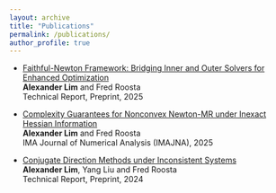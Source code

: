 ```yaml
---
layout: archive
title: "Publications"
permalink: /publications/
author_profile: true
---
```


* [Faithful-Newton Framework: Bridging Inner and Outer Solvers for Enhanced Optimization](https://arxiv.org/pdf/2506.13154)\
    **Alexander Lim** and Fred Roosta\
    Technical Report, Preprint, 2025

* [Complexity Guarantees for Nonconvex Newton-MR under Inexact Hessian Information](https://academic.oup.com/imajna/advance-article-abstract/doi/10.1093/imanum/drae110/8051614?login=false)\
    **Alexander Lim** and Fred Roosta\
    IMA Journal of Numerical Analysis (IMAJNA), 2025

* [Conjugate Direction Methods under Inconsistent Systems](https://arxiv.org/pdf/2401.11714)\
    **Alexander Lim**, Yang Liu and Fred Roosta\
    Technical Report, Preprint, 2024
